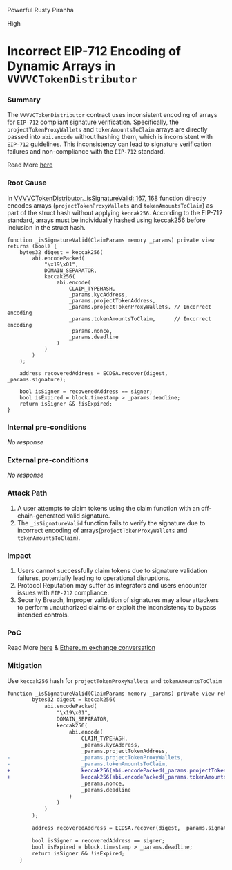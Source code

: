 Powerful Rusty Piranha

High

# Incorrect EIP-712 Encoding of Dynamic Arrays in `VVVVCTokenDistributor`

### Summary

The `VVVVCTokenDistributor` contract uses inconsistent encoding of arrays for `EIP-712` compliant signature verification. Specifically, the `projectTokenProxyWallets` and `tokenAmountsToClaim` arrays are directly passed into `abi.encode` without hashing them, which is inconsistent with `EIP-712` guidelines. This inconsistency can lead to signature verification failures and non-compliance with the `EIP-712` standard.

Read More [here](https://eips.ethereum.org/EIPS/eip-712#definition-of-encodedata)


### Root Cause

In [VVVVCTokenDistributor._isSignatureValid: 167, 168](https://github.com/sherlock-audit/2024-11-vvv-exchange-update/blob/1791f41b310489aaa66de349ef1b9e4bd331f14b/vvv-platform-smart-contracts/contracts/vc/VVVVCTokenDistributor.sol#L167C1-L168C53) function directly encodes arrays (`projectTokenProxyWallets` and `tokenAmountsToClaim`) as part of the struct hash without applying `keccak256`. According to the EIP-712 standard, arrays must be individually hashed using keccak256 before inclusion in the struct hash.

```solidity
function _isSignatureValid(ClaimParams memory _params) private view returns (bool) {
    bytes32 digest = keccak256(
        abi.encodePacked(
            "\x19\x01",
            DOMAIN_SEPARATOR,
            keccak256(
                abi.encode(
                    CLAIM_TYPEHASH,
                    _params.kycAddress,
                    _params.projectTokenAddress,
                    _params.projectTokenProxyWallets, // Incorrect encoding
                    _params.tokenAmountsToClaim,      // Incorrect encoding
                    _params.nonce,
                    _params.deadline
                )
            )
        )
    );

    address recoveredAddress = ECDSA.recover(digest, _params.signature);

    bool isSigner = recoveredAddress == signer;
    bool isExpired = block.timestamp > _params.deadline;
    return isSigner && !isExpired;
}

```

### Internal pre-conditions

_No response_

### External pre-conditions

_No response_

### Attack Path

1. A user attempts to claim tokens using the claim function with an off-chain-generated valid signature.
2. The `_isSignatureValid` function fails to verify the signature due to incorrect encoding of arrays(`projectTokenProxyWallets` and `tokenAmountsToClaim`).

### Impact

1. Users cannot successfully claim tokens due to signature validation failures, potentially leading to operational disruptions.
2. Protocol Reputation may suffer as integrators and users encounter issues with `EIP-712` compliance.
3. Security Breach, Improper validation of signatures may allow attackers to perform unauthorized claims or exploit the inconsistency to bypass intended controls.

### PoC

Read More [here](https://eips.ethereum.org/EIPS/eip-712#definition-of-encodedata) & [Ethereum exchange conversation](https://ethereum.stackexchange.com/questions/125105/signing-an-array-whit-eth-signtypeddata-v) 
### Mitigation

Use `keccak256` hash for `projectTokenProxyWallets` and `tokenAmountsToClaim`

```diff
function _isSignatureValid(ClaimParams memory _params) private view returns (bool) {
        bytes32 digest = keccak256(
            abi.encodePacked(
                "\x19\x01",
                DOMAIN_SEPARATOR,
                keccak256(
                    abi.encode(
                        CLAIM_TYPEHASH,
                        _params.kycAddress,
                        _params.projectTokenAddress,
-                       _params.projectTokenProxyWallets,
-                       _params.tokenAmountsToClaim,
+                       keccak256(abi.encodePacked(_params.projectTokenProxyWallets));
+                       keccak256(abi.encodePacked(_params.tokenAmountsToClaim));
                        _params.nonce,
                        _params.deadline
                    )
                )
            )
        );

        address recoveredAddress = ECDSA.recover(digest, _params.signature);

        bool isSigner = recoveredAddress == signer;
        bool isExpired = block.timestamp > _params.deadline;
        return isSigner && !isExpired;
    }
```
